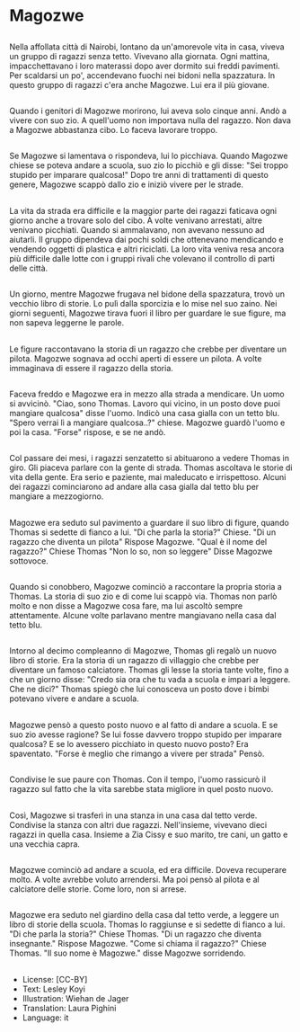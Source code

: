# Magozwe

##
Nella affollata città di Nairobi, lontano da un'amorevole vita in casa, viveva un gruppo di ragazzi senza tetto. Vivevano alla giornata. Ogni mattina, impacchettavano i loro materassi  dopo aver dormito sui freddi pavimenti. Per scaldarsi un po', accendevano fuochi nei bidoni nella spazzatura. In questo gruppo di ragazzi c'era anche Magozwe. Lui era il più giovane.

##
Quando i genitori di Magozwe morirono, lui aveva solo cinque anni. Andò a vivere con suo zio. A quell'uomo non importava nulla del ragazzo. Non dava a Magozwe abbastanza cibo. Lo faceva lavorare troppo.

##
Se Magozwe si lamentava o rispondeva, lui lo picchiava. Quando Magozwe chiese se poteva andare a scuola, suo zio lo picchiò e gli disse: "Sei troppo stupido per imparare qualcosa!"
Dopo tre anni di trattamenti di questo genere, Magozwe scappò dallo zio e iniziò vivere per le strade.

##
La vita da strada era difficile e la maggior parte dei ragazzi faticava ogni giorno anche a trovare solo del cibo. A volte venivano  arrestati, altre venivano picchiati. Quando si ammalavano, non avevano nessuno ad aiutarli. Il gruppo dipendeva dai pochi soldi che ottenevano mendicando e vendendo oggetti di plastica e altri riciclati. La loro vita veniva resa ancora più difficile dalle lotte con i gruppi rivali che volevano il controllo di parti delle città.

##
Un giorno, mentre Magozwe frugava nel bidone della spazzatura, trovò un vecchio libro di storie. Lo pulì dalla sporcizia e lo mise nel suo zaino. Nei giorni seguenti, Magozwe tirava fuori il libro per guardare le sue figure, ma non sapeva leggerne le parole.

##
Le figure raccontavano la storia di un ragazzo che crebbe per diventare un pilota. Magozwe sognava ad occhi aperti di essere un pilota. A volte immaginava di essere il ragazzo della storia.

##
Faceva freddo e Magozwe era in mezzo alla strada a mendicare. Un uomo si avvicinò. "Ciao, sono Thomas. Lavoro qui vicino, in un posto dove puoi mangiare qualcosa" disse l'uomo. Indicò una casa gialla con un tetto blu. "Spero verrai lì a mangiare qualcosa..?" chiese. Magozwe guardò l'uomo e poi la casa. "Forse" rispose, e se ne andò.

##
Col passare dei mesi, i ragazzi senzatetto si abituarono a vedere Thomas in giro. Gli piaceva parlare con la gente di strada. Thomas ascoltava le storie di vita della gente. Era serio e paziente, mai maleducato e irrispettoso. Alcuni dei ragazzi cominciarono ad andare alla casa gialla dal tetto blu per mangiare a mezzogiorno.

##
Magozwe era seduto sul pavimento a guardare il suo libro di figure, quando Thomas si sedette di fianco a lui. "Di che parla la storia?" Chiese. "Di un ragazzo che diventa un pilota" Rispose Magozwe. "Qual è il nome del ragazzo?" Chiese Thomas "Non lo so, non so leggere" Disse Magozwe sottovoce.

##
Quando si conobbero, Magozwe cominciò a raccontare la propria storia a Thomas. La storia di suo zio e di come lui scappò via. Thomas non parlò molto e non disse a Magozwe cosa fare, ma lui ascoltò sempre attentamente. Alcune volte parlavano mentre mangiavano nella casa dal tetto blu.

##
Intorno al decimo compleanno di Magozwe, Thomas gli regalò un nuovo libro di storie. Era la storia di un ragazzo di villaggio che crebbe per diventare un famoso calciatore. Thomas gli lesse la storia tante volte, fino a che un giorno disse: "Credo sia ora che tu vada a scuola e impari a leggere. Che ne dici?" Thomas spiegò che lui conosceva un posto dove i bimbi potevano vivere e andare a scuola.

##
Magozwe pensò a questo posto nuovo e al fatto di andare a scuola. E se suo zio avesse ragione? Se lui fosse davvero troppo stupido per imparare qualcosa? E se lo avessero picchiato in questo nuovo posto? Era spaventato. "Forse è meglio che rimango a vivere per strada" Pensò.

##
Condivise le sue paure con Thomas. Con il tempo, l'uomo rassicurò il ragazzo sul fatto che la vita sarebbe stata migliore in quel posto nuovo.

##
Così, Magozwe si trasferì in una stanza in una casa dal tetto verde. Condivise la stanza con altri due ragazzi. Nell'insieme, vivevano dieci ragazzi in quella casa. Insieme a Zia Cissy e suo marito, tre cani, un gatto e una vecchia capra.

##
Magozwe cominciò ad andare a scuola, ed era difficile. Doveva recuperare molto. A volte avrebbe voluto arrendersi. Ma poi pensò al pilota e al calciatore delle storie. Come loro, non si arrese.

##
Magozwe era seduto nel giardino della casa dal tetto verde, a leggere un libro di storie della scuola. Thomas lo raggiunse e si sedette di fianco a lui. "Di che parla la storia?" Chiese Thomas. "Di un ragazzo che diventa insegnante." Rispose Magozwe. "Come si chiama il ragazzo?" Chiese Thomas. "Il suo nome è Magozwe." disse Magozwe sorridendo.

##
* License: [CC-BY]
* Text: Lesley Koyi
* Illustration: Wiehan de Jager
* Translation: Laura Pighini
* Language: it
